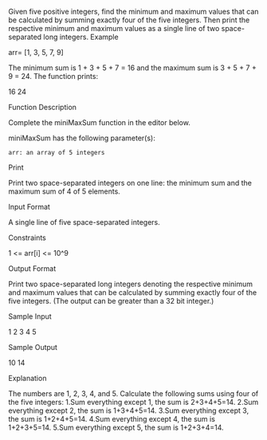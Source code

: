Given five positive integers, find the minimum and maximum values that can be calculated by summing exactly four of the five integers. Then print the respective minimum and maximum values as a single line of two space-separated long integers.
Example

arr= [1, 3, 5, 7, 9]


The minimum sum is 1 + 3 + 5 + 7 = 16 and the maximum sum is 3 + 5 + 7 + 9 = 24. The function prints:

16 24

Function Description

Complete the miniMaxSum function in the editor below.

miniMaxSum has the following parameter(s):

    arr: an array of 5 integers

Print

Print two space-separated integers on one line: the minimum sum and the maximum sum of 4 of 5 elements.

Input Format

A single line of five space-separated integers.

Constraints

1 <= arr[i] <= 10^9

Output Format

Print two space-separated long integers denoting the respective minimum and maximum values that can be calculated by summing exactly four of the five integers. (The output can be greater than a 32 bit integer.)

Sample Input

1 2 3 4 5

Sample Output

10 14

Explanation

The numbers are 1, 2, 3, 4, and 5. Calculate the following sums using four of the five integers:
1.Sum everything except 1, the sum is 2+3+4+5=14.
2.Sum everything except 2, the sum is 1+3+4+5=14.
3.Sum everything except 3, the sum is 1+2+4+5=14.
4.Sum everything except 4, the sum is 1+2+3+5=14.
5.Sum everything except 5, the sum is 1+2+3+4=14.